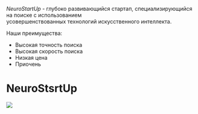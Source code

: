 *NeuroStartUp* - глубоко развивающийся стартап, специализирующийся на поиске с использованием  
усовершенствованных технологий искусственного интеллекта.  
  
  
Наши преимущества:  
* Высокая точность поиска  
* Высокая скорость поиска  
* Низкая цена 
* Приочень 
  
# NeuroStsrtUp  
![](https://camo.githubusercontent.com/79ee96a8b8fa098c44d1ca302006f24d008408a1c22fc13260437214d705a23d/68747470733a2f2f6e65746f6c6f67792d636f64652e6769746875622e696f2f6769742d686f6d65776f726b732f696e74726f64756374696f6e2f6173736574732f6c6f676f2e706e67)  

